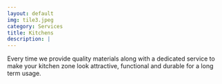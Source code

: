 ```yaml
---
layout: default
img: tile3.jpeg
category: Services
title: Kitchens
description: |
---
```

  Every time we provide quality materials along with a dedicated service to make your kitchen zone look attractive, functional and durable for a long term usage.
